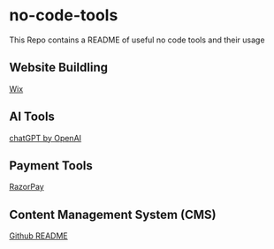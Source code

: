 # no-code-tools
This Repo contains a README of useful no code tools and their usage

## Website Buildling
[Wix](https://www.wix.com/)

## AI Tools
[chatGPT by OpenAI](https://openai.com/blog/chatgpt/)

## Payment Tools
[RazorPay](https://razorpay.com/)

## Content Management System (CMS)
[Github README](https://docs.github.com/en/get-started/writing-on-github/getting-started-with-writing-and-formatting-on-github/basic-writing-and-formatting-syntax)
